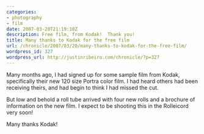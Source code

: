 ```yaml
---
categories:
- photography
- film
date: 2007-03-20T21:19:10Z
description: Free film, from Kodak!  Thank you!
title: Many thanks to Kodak for the free film
url: /chronicle/2007/03/20/many-thanks-to-kodak-for-the-free-film/
wordpress_id: 327
wordpress_url: http://justinribeiro.com/chronicle/?p=327
---
```


Many months ago, I had signed up for some sample film from Kodak, specifically their new 120 size Portra color film.  I had heard others had been receiving theirs, and had begin to think I had missed the cut.

But low and behold a roll tube arrived with four new rolls and a brochure of information on the new film.  I expect to be shooting this in the Rolleicord very soon!

Many thanks Kodak!
